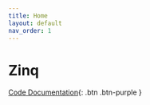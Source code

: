 ```yaml
---
title: Home
layout: default
nav_order: 1
---
```


# Zinq

[Code Documentation](/zinq/code){: .btn .btn-purple }
